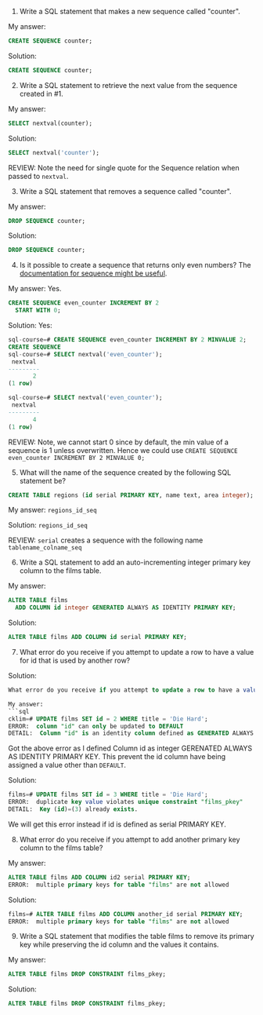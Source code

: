 1. Write a SQL statement that makes a new sequence called "counter".

  My answer:
  ```sql
  CREATE SEQUENCE counter;
  ```

  Solution:
  ```sql
  CREATE SEQUENCE counter;
  ```


2. Write a SQL statement to retrieve the next value from the sequence created in #1.

  My answer:
  ```sql
  SELECT nextval(counter);
  ```

  Solution:
  ```sql
  SELECT nextval('counter');
  ```

  REVIEW:
  Note the need for single quote for the Sequence relation when passed to `nextval`.


3. Write a SQL statement that removes a sequence called "counter".

  My answer:
  ```sql
  DROP SEQUENCE counter;
  ```

  Solution:
  ```sql
  DROP SEQUENCE counter;
  ```


4. Is it possible to create a sequence that returns only even numbers? The [documentation for sequence might be useful](https://www.postgresql.org/docs/9.5/sql-createsequence.html).

  My answer:
  Yes.
  ```sql
  CREATE SEQUENCE even_counter INCREMENT BY 2
    START WITH 0;
  ```

  Solution:
  Yes:
  ```sql
  sql-course=# CREATE SEQUENCE even_counter INCREMENT BY 2 MINVALUE 2;
  CREATE SEQUENCE
  sql-course=# SELECT nextval('even_counter');
   nextval
  ---------
         2
  (1 row)

  sql-course=# SELECT nextval('even_counter');
   nextval
  ---------
         4
  (1 row)
  ```

  REVIEW:
  Note, we cannot start 0 since by default, the min value of a sequence is 1 unless overwritten.
  Hence we could use `CREATE SEQUENCE even_counter INCREMENT BY 2 MINVALUE 0;`


5. What will the name of the sequence created by the following SQL statement be?
  ```sql
  CREATE TABLE regions (id serial PRIMARY KEY, name text, area integer);
  ```

  My answer:
  `regions_id_seq`

  Solution:
  `regions_id_seq`

  REVIEW:
  `serial` creates a sequence with the following name `tablename_colname_seq`


6. Write a SQL statement to add an auto-incrementing integer primary key column to the films table.

  My answer:
  ```sql
  ALTER TABLE films
    ADD COLUMN id integer GENERATED ALWAYS AS IDENTITY PRIMARY KEY;
  ```

  Solution:
  ```sql
  ALTER TABLE films ADD COLUMN id serial PRIMARY KEY;
  ```

7. What error do you receive if you attempt to update a row to have a value for id that is used by another row?


  Solution:
  ```sql
  What error do you receive if you attempt to update a row to have a value for id that is used by another row?7. What error do you receive if you attempt to update a row to have a value for id that is used by another row?

  My answer:
  ```sql
  cklim=# UPDATE films SET id = 2 WHERE title = 'Die Hard';
  ERROR:  column "id" can only be updated to DEFAULT
  DETAIL:  Column "id" is an identity column defined as GENERATED ALWAYS.
  ```
  Got the above error as I defined Column id as integer GERENATED ALWAYS AS IDENTITY PRIMARY KEY. This
  prevent the id column have being assigned a value other than `DEFAULT`.

  Solution:
  ```sql
  films=# UPDATE films SET id = 3 WHERE title = 'Die Hard';
  ERROR:  duplicate key value violates unique constraint "films_pkey"
  DETAIL:  Key (id)=(3) already exists.
  ```
  We will get this error instead if id is defined as serial PRIMARY KEY.


8. What error do you receive if you attempt to add another primary key column to the films table?

  My answer:
  ```sql
  ALTER TABLE films ADD COLUMN id2 serial PRIMARY KEY;
  ERROR:  multiple primary keys for table "films" are not allowed
  ```

  Solution:
  ```sql
  films=# ALTER TABLE films ADD COLUMN another_id serial PRIMARY KEY;
  ERROR:  multiple primary keys for table "films" are not allowed
  ```


9. Write a SQL statement that modifies the table films to remove its primary key while preserving the id column and the values it contains.

  My answer:
  ```sql
  ALTER TABLE films DROP CONSTRAINT films_pkey;
  ```

  Solution:
  ```sql
  ALTER TABLE films DROP CONSTRAINT films_pkey;
  ``` 
